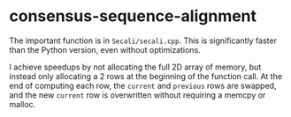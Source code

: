 consensus-sequence-alignment
============================

The important function is in `Secali/secali.cpp`.  This is significantly faster than the Python version, even without optimizations.  

I achieve speedups by not allocating the full 2D array of memory, but instead only allocating a 2 rows at the beginning of the function call.  At the end of computing each row, the `current` and `previous` rows are swapped, and the new `current` row is overwritten without requiring a memcpy or malloc.   
